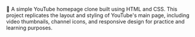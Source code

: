 🎥 A simple YouTube homepage clone built using HTML and CSS. This project replicates the layout and styling of YouTube's main page, including video thumbnails, channel icons, and responsive design for practice and learning purposes.
